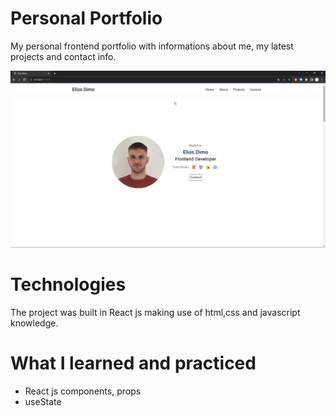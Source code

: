 # Personal Portfolio
My personal frontend portfolio with informations about me, my latest projects and contact info.

![Alt Text](Portfolio.gif)

# Technologies

The project was built in React js making use of html,css and javascript knowledge.

# What I learned and practiced 
- React js components, props
- useState
